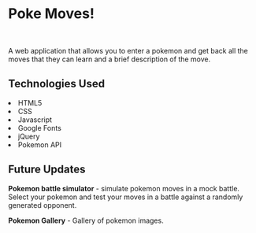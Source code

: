 # Poke Moves!

<br>

A web application that allows you to enter a pokemon and get back all the moves that they can learn and a brief description of the move.

## Technologies Used
<li>HTML5</li>
<li>CSS</li>
<li>Javascript</li>
<li>Google Fonts</li>
<li>jQuery</li>
<li>Pokemon API</li>

## Future Updates

**Pokemon battle simulator** - simulate pokemon moves in a mock battle. Select your pokemon and test your moves in a battle against a randomly generated opponent.

**Pokemon Gallery** - Gallery of pokemon images.